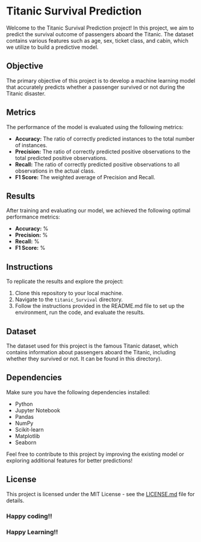# Titanic Survival Prediction

Welcome to the Titanic Survival Prediction project! In this project, we aim to predict the survival outcome of passengers aboard the Titanic. The dataset contains various features such as age, sex, ticket class, and cabin, which we utilize to build a predictive model.

## Objective

The primary objective of this project is to develop a machine learning model that accurately predicts whether a passenger survived or not during the Titanic disaster.

## Metrics

The performance of the model is evaluated using the following metrics:

  - **Accuracy:** The ratio of correctly predicted instances to the total number of instances.
  - **Precision:** The ratio of correctly predicted positive observations to the total predicted positive observations.
  - **Recall:** The ratio of correctly predicted positive observations to all observations in the actual class.
  - **F1 Score:** The weighted average of Precision and Recall.

## Results

After training and evaluating our model, we achieved the following optimal performance metrics:

  - **Accuracy:** %
  - **Precision:** %
  - **Recall:** %
  - **F1 Score:** %

## Instructions

To replicate the results and explore the project:

  1. Clone this repository to your local machine.
  2. Navigate to the `titanic_Survival` directory.
  3. Follow the instructions provided in the README.md file to set up the environment, run the code, and evaluate the results.

## Dataset

The dataset used for this project is the famous Titanic dataset, which contains information about passengers aboard the Titanic, including whether they survived or not. It can be found in this directory).

## Dependencies

Make sure you have the following dependencies installed:

- Python
- Jupyter Notebook
- Pandas
- NumPy
- Scikit-learn
- Matplotlib
- Seaborn

Feel free to contribute to this project by improving the existing model or exploring additional features for better predictions!

## License

This project is licensed under the MIT License - see the [LICENSE.md](LICENSE.md) file for details.

### Happy coding!!
### Happy Learning!!
